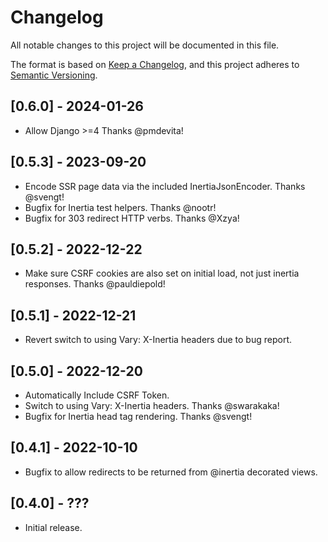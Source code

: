 # Changelog
All notable changes to this project will be documented in this file.

The format is based on [Keep a Changelog](https://keepachangelog.com/en/1.0.0/),
and this project adheres to [Semantic Versioning](https://semver.org/spec/v2.0.0.html).

## [0.6.0] - 2024-01-26
* Allow Django >=4 Thanks @pmdevita!

## [0.5.3] - 2023-09-20

* Encode SSR page data via the included InertiaJsonEncoder. Thanks @svengt!
* Bugfix for Inertia test helpers. Thanks @nootr!
* Bugfix for 303 redirect HTTP verbs. Thanks @Xzya! 

## [0.5.2] - 2022-12-22

* Make sure CSRF cookies are also set on initial load, not just inertia responses. Thanks @pauldiepold!

## [0.5.1] - 2022-12-21

* Revert switch to using Vary: X-Inertia headers due to bug report.

## [0.5.0] - 2022-12-20

* Automatically Include CSRF Token.
* Switch to using Vary: X-Inertia headers. Thanks @swarakaka!
* Bugfix for Inertia head tag rendering. Thanks @svengt!

## [0.4.1] - 2022-10-10

* Bugfix to allow redirects to be returned from @inertia decorated views.

## [0.4.0] - ???

* Initial release.